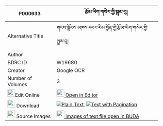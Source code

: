 |P000633|རྩོམ་ཡིག་གསེར་གྱི་སྦྲམ་བུ། 
| --- | --- 
|Alternative Title |གངས་ལྗོངས་མཁས་དབང་རིམ་བྱོན་གྱི་རྩོམ་ཡིག་གསེར་གྱི་སྦྲམ་བུ།
|Author | 
|BDRC ID | W19680
|Creator | Google OCR
|Number of Volumes| 3
|<img width="25" src="https://img.icons8.com/color/25/000000/edit-property.png">Edit Online| [<img width="25" src="https://avatars.githubusercontent.com/u/45091458?s=200&v=4"> Open in Editor](http://editor.openpecha.org/P000633)
|<img width="25" src="https://img.icons8.com/fluent/48/000000/download-2.png"/>  Download | [![](https://img.icons8.com/color/20/000000/txt.png)Plain Text](https://github.com/Openpecha/P000633/releases/download/v1/tsomyik_ser_gyi_drambu_plain_P000633.zip), [![](https://img.icons8.com/color/20/000000/txt.png)Text with Pagination](https://github.com/Openpecha/P000633/releases/download/v1/tsomyik_ser_gyi_drambu_pages_P000633.zip)
|<img width="25" src="https://img.icons8.com/plasticine/100/000000/pictures-folder.png"/>  Source Images | [<img width="25" src="https://library.bdrc.io/icons/BUDA-small.svg"> Images of text file open in BUDA](https://library.bdrc.io/show/bdr:W19680)